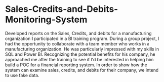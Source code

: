 # Sales-Credits-and-Debits-Monitoring-System
Developed reports on the Sales, Credits, and debits for a manufacturing organization
I participated in a BI training program. During a group project, I had the opportunity to collaborate with a team member who works in a manufacturing organization. He was particularly impressed with my skills in SQL and Power BI. Recognizing the potential benefits for his company, he approached me after the training to see if I'd be interested in helping him build a POC for a financial reporting system. In order to show how the system can examine sales, credits, and debits for their company, we intend to use fake data.
